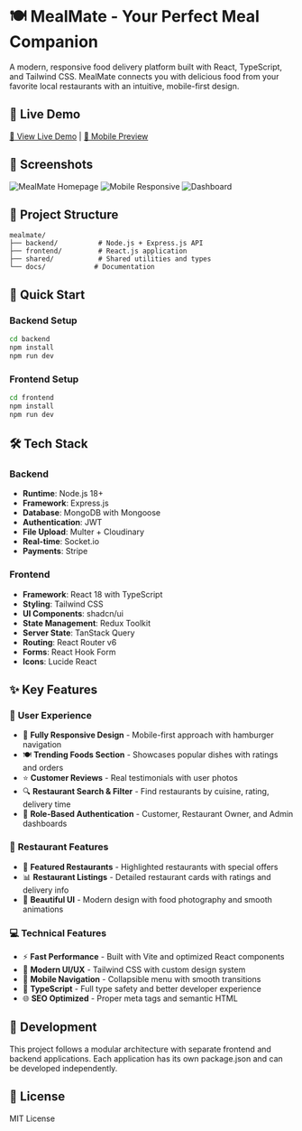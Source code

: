 # 🍽️ MealMate - Your Perfect Meal Companion

A modern, responsive food delivery platform built with React, TypeScript, and Tailwind CSS. MealMate connects you with delicious food from your favorite local restaurants with an intuitive, mobile-first design.

## 🌟 **Live Demo**
[🔗 View Live Demo](https://mealmate-food-delivery.vercel.app/) | [📱 Mobile Preview](your-mobile-demo-url)

## 📸 **Screenshots**
![MealMate Homepage](./screenshots/homepage.png)
![Mobile Responsive](./screenshots/mobile.png)
![Dashboard](./screenshots/dashboard.png)

## 📁 Project Structure

```
mealmate/
├── backend/          # Node.js + Express.js API
├── frontend/         # React.js application
├── shared/           # Shared utilities and types
└── docs/            # Documentation
```

## 🚀 Quick Start

### Backend Setup
```bash
cd backend
npm install
npm run dev
```

### Frontend Setup
```bash
cd frontend
npm install
npm run dev
```

## 🛠️ Tech Stack

### Backend
- **Runtime**: Node.js 18+
- **Framework**: Express.js
- **Database**: MongoDB with Mongoose
- **Authentication**: JWT
- **File Upload**: Multer + Cloudinary
- **Real-time**: Socket.io
- **Payments**: Stripe

### Frontend
- **Framework**: React 18 with TypeScript
- **Styling**: Tailwind CSS
- **UI Components**: shadcn/ui
- **State Management**: Redux Toolkit
- **Server State**: TanStack Query
- **Routing**: React Router v6
- **Forms**: React Hook Form
- **Icons**: Lucide React

## ✨ **Key Features**

### 🎯 **User Experience**
- 📱 **Fully Responsive Design** - Mobile-first approach with hamburger navigation
- 🍽️ **Trending Foods Section** - Showcases popular dishes with ratings and orders
- ⭐ **Customer Reviews** - Real testimonials with user photos
- 🔍 **Restaurant Search & Filter** - Find restaurants by cuisine, rating, delivery time
- 👤 **Role-Based Authentication** - Customer, Restaurant Owner, and Admin dashboards

### 🏪 **Restaurant Features**
- 🍕 **Featured Restaurants** - Highlighted restaurants with special offers
- 📊 **Restaurant Listings** - Detailed restaurant cards with ratings and delivery info
- 🎨 **Beautiful UI** - Modern design with food photography and smooth animations

### 💻 **Technical Features**
- ⚡ **Fast Performance** - Built with Vite and optimized React components
- 🎨 **Modern UI/UX** - Tailwind CSS with custom design system
- 📱 **Mobile Navigation** - Collapsible menu with smooth transitions
- 🔐 **TypeScript** - Full type safety and better developer experience
- 🌐 **SEO Optimized** - Proper meta tags and semantic HTML

## 🔧 Development

This project follows a modular architecture with separate frontend and backend applications. Each application has its own package.json and can be developed independently.

## 📄 License

MIT License
